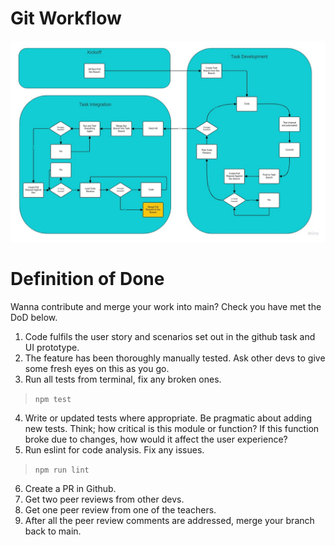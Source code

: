 # Git Workflow

![Git Workflow](./git-flow.jpg)

# Definition of Done

Wanna contribute and merge your work into main?  Check you have met the DoD below.

1. Code fulfils the user story and scenarios set out in the github task and UI prototype.
2. The feature has been thoroughly manually tested. Ask other devs to give some fresh eyes on this as you go.
3. Run all tests from terminal, fix any broken ones.
> `npm test`
4. Write or updated tests where appropriate.  Be pragmatic about adding new tests. Think; how critical is this module or function? If this function broke due to changes, how would it affect the user experience?
5. Run eslint for code analysis. Fix any issues.
> `npm run lint`
6. Create a PR in Github.
7. Get two peer reviews from other devs.
8. Get one peer review from one of the teachers.
9. After all the peer review comments are addressed, merge your branch back to main.

